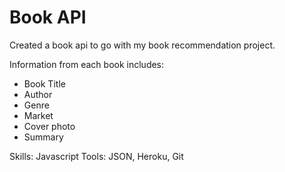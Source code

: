 # Book API

Created a book api to go with my book recommendation project. 

Information from each book includes:
- Book Title
- Author
- Genre
- Market
- Cover photo
- Summary


Skills: Javascript
Tools: JSON, Heroku, Git